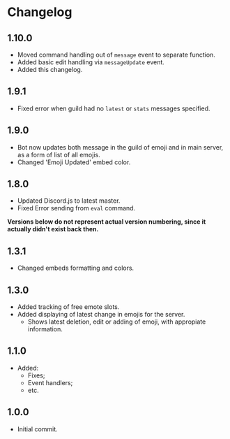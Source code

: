 # Changelog

## 1.10.0

- Moved command handling out of `message` event to separate function.
- Added basic edit handling via `messageUpdate` event.
- Added this changelog.

## 1.9.1

- Fixed error when guild had no `latest` or `stats` messages specified.

## 1.9.0

- Bot now updates both message in the guild of emoji and in main server, as a form of list of all emojis.
- Changed 'Emoji Updated' embed color.

## 1.8.0

- Updated Discord.js to latest master.
- Fixed Error sending from `eval` command.


**Versions below do not represent actual version numbering, since it actually didn't exist back then.**

## 1.3.1

- Changed embeds formatting and colors.

## 1.3.0

- Added tracking of free emote slots.
- Added displaying of latest change in emojis for the server.
  - Shows latest deletion, edit or adding of emoji, with appropiate information.

## 1.1.0

- Added:
  - Fixes;
  - Event handlers;
  - etc.

## 1.0.0

- Initial commit.